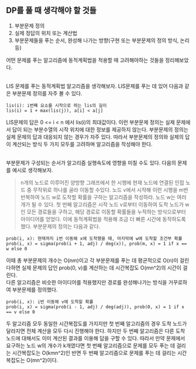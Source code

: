 ## DP를 풀 때 생각해야 할 것들 ##
1. 부분문제 정의
2. 실제 정답의 위치 또는 계산법
3. 부분문제들을 푸는 순서, 완성해 나가는 방향(구현 또는 부분문제의 정의 방식, 논리 등)

어떤 문제를 푸는 알고리즘에 동적계획법을 적용할 때 고려해야하는 것들을 정리해보았다.  
<br>

LIS 문제를 푸는 동적계획법 알고리즘을 생각해보자. LIS문제를 푸는 데 있어 다음과 같은 부분문제 정의를 자주 볼 수 있다.  
```
lis(i): i번째 요소를 시작으로 하는 lis의 길이
lis(i) = 1 + max(lis(j)), a[i] < a[j]
```
LIS문제의 답은 0 <= i < n 에서 lis(i)의 최대값이다. 이런 부분문제 정의는 실제 문제에서 답이 되는 부분수열의 시작 위치에 대한 정보를 제공하지 않는다. 부분문제의 정의는 실제 문제의 답과 대응되지 않는 경우가 자주 있다. 따라서 부분문제의 정의와 실제의 답이 계산되는 방식 두 가지 모두를 고려하며 알고리즘을 작성해야 한다.  
<br>

부분문제가 구성되는 순서가 알고리즘 실행속도에 영향을 미칠 수도 있다. 다음의 문제를 예시로 생각해보자.
>n개의 노드로 이루어진 양방향 그래프에서 한 시행에 현재 노드에 연결된 인접 노드 중 무작위로 하나를 골라 이동할 수있다. 노드 v에서 시작해 이런 시행을 m번 반복하여 노드 w로 도착할 확률을 구하는 알고리즘을 작성하라. 노드 w는 여러 개가 될 수 있다.
첫 번째 알고리즘은 시작 노드 v로부터 이동하여 도착 노드가 w인 모든 경로들을 구하고, 해당 경로로 이동할 확률들을 누적하는 방식으로부터 아이디어를 얻었다. 이에 동적계획법을 적용해 조금 더 빠른 시간에 동작하도록 했다. 부분문제의 정의는 다음과 같다.
```
prob(i, x): 현재까지 i번 이동해 x에 도착했을 때, 마지막에 w에 도착할 조건부 확률
prob(i, x) = sigma(prob(i + 1, adj) / deg(x)), prob(m, x) = 1 if x == w else 0
```
이때 총 부분문제의 개수는 O(nm)이고 각 부분문제를 푸는 데 평균적으로 O(n)이 걸린다하면 실제 문제의 답인 prob(0, v)를 계산하는 데 시간복잡도 O(mn^2)의 시간이 걸린다.  
다른 알고리즘은 비슷한 아이디어를 적용했지만 경로를 완성해나가는 방식을 거꾸로하여 부분문제를 정의했다.
```
prob(i, x): i번 이동해 v에 도착할 확률
prob(i, x) = sigma(prob(i - 1, adj) / deg(adj)), prob(0, x) = 1 if x == v else 0
```
두 알고리즘 모두 동일한 시간복잡도를 가지지만 첫 번째 알고리즘의 경우 도착 노드가 달라지면 전체 계산을 모두 다시 진행해야 한다. 하지만 두 번째 알고리즘은 다른 도착 노드에 대해서도 이미 계산된 결과를 이용해 답을 구할 수 있다. 따라서 만약 문제에서 요구하는 노드 w의 개수가 k개였다면 첫 번째 알고리즘으로 문제를 모두 푸는 데 걸리는 시간복잡도는 O(kmn^2)인 반면 두 번째 알고리즘으로 문제를 푸는 데 걸리는 시간복잡도는 O(mn^2)이다.